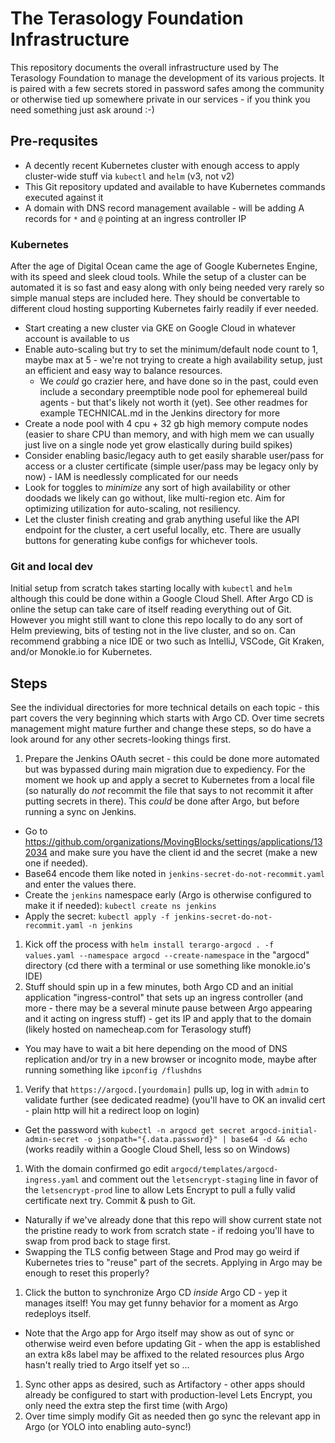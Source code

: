 # The Terasology Foundation Infrastructure

This repository documents the overall infrastructure used by The Terasology Foundation to manage the development of its various projects. It is paired with a few secrets stored in password safes among the community or otherwise tied up somewhere private in our services - if you think you need something just ask around :-)

## Pre-requsites

* A decently recent Kubernetes cluster with enough access to apply cluster-wide stuff via `kubectl` and `helm` (v3, not v2)
* This Git repository updated and available to have Kubernetes commands executed against it
* A domain with DNS record management available - will be adding A records for `*` and `@` pointing at an ingress controller IP

### Kubernetes

After the age of Digital Ocean came the age of Google Kubernetes Engine, with its speed and sleek cloud tools. While the setup of a cluster can be automated it is so fast and easy along with only being needed very rarely so simple manual steps are included here. They should be convertable to different cloud hosting supporting Kubernetes fairly readily if ever needed.

* Start creating a new cluster via GKE on Google Cloud in whatever account is available to us
* Enable auto-scaling but try to set the minimum/default node count to 1, maybe max at 5 - we're not trying to create a high availability setup, just an efficient and easy way to balance resources.
  * We _could_ go crazier here, and have done so in the past, could even include a secondary preemptible node pool for ephemereal build agents - but that's likely not worth it (yet). See other readmes for example  TECHNICAL.md in the Jenkins directory for more
* Create a node pool with 4 cpu + 32 gb high memory compute nodes (easier to share CPU than memory, and with high mem we can usually just live on a single node yet grow elastically during build spikes)
* Consider enabling basic/legacy auth to get easily sharable user/pass for access or a cluster certificate (simple user/pass may be legacy only by now) - IAM is needlessly complicated for our needs
* Look for toggles to _minimize_ any sort of high availability or other doodads we likely can go without, like multi-region etc. Aim for optimizing utilization for auto-scaling, not resiliency.
* Let the cluster finish creating and grab anything useful like the API endpoint for the cluster, a cert useful locally, etc. There are usually buttons for generating kube configs for whichever tools.

### Git and local dev

Initial setup from scratch takes starting locally with `kubectl` and `helm` although this could be done within a Google Cloud Shell. After Argo CD is online the setup can take care of itself reading everything out of Git. However you might still want to clone this repo locally to do any sort of Helm previewing, bits of testing not in the live cluster, and so on. Can recommend grabbing a nice IDE or two such as IntelliJ, VSCode, Git Kraken, and/or Monokle.io for Kubernetes.

## Steps

See the individual directories for more technical details on each topic - this part covers the very beginning which starts with Argo CD. Over time secrets management might mature further and change these steps, so do have a look around for any other secrets-looking things first.

1. Prepare the Jenkins OAuth secret - this could be done more automated but was bypassed during main migration due to expediency. For the moment we hook up and apply a secret to Kubernetes from a local file (so naturally do _not_ recommit the file that says to not recommit it after putting secrets in there). This _could_ be done after Argo, but before running a sync on Jenkins.
  *  Go to https://github.com/organizations/MovingBlocks/settings/applications/132034 and make sure you have the client id and the secret (make a new one if needed).
  *  Base64 encode them like noted in `jenkins-secret-do-not-recommit.yaml` and enter the values there.
  *  Create the `jenkins` namespace early (Argo is otherwise configured to make it if needed): `kubectl create ns jenkins`
  *  Apply the secret: `kubectl apply -f jenkins-secret-do-not-recommit.yaml -n jenkins`
1. Kick off the process with `helm install terargo-argocd . -f values.yaml --namespace argocd --create-namespace` in the "argocd" directory (cd there with a terminal or use something like monokle.io's IDE)
1. Stuff should spin up in a few minutes, both Argo CD and an initial application "ingress-control" that sets up an ingress controller (and more - there may be a several minute pause between Argo appearing and it acting on ingress stuff) - get its IP and apply that to the domain (likely hosted on namecheap.com for Terasology stuff)
  * You may have to wait a bit here depending on the mood of DNS replication and/or try in a new browser or incognito mode, maybe after running something like `ipconfig /flushdns`
1. Verify that `https://argocd.[yourdomain]` pulls up, log in with `admin` to validate further (see dedicated readme) (you'll have to OK an invalid cert - plain http will hit a redirect loop on login)
  * Get the password with `kubectl -n argocd get secret argocd-initial-admin-secret -o jsonpath="{.data.password}" | base64 -d && echo` (works readily within a Google Cloud Shell, less so on Windows)
1. With the domain confirmed go edit `argocd/templates/argocd-ingress.yaml` and comment out the `letsencrypt-staging` line in favor of the `letsencrypt-prod` line to allow Lets Encrypt to pull a fully valid certificate next try. Commit & push to Git.
  * Naturally if we've already done that this repo will show current state not the pristine ready to work from scratch state - if redoing you'll have to swap from prod back to stage first.
  * Swapping the TLS config between Stage and Prod may go weird if Kubernetes tries to "reuse" part of the secrets. Applying in Argo may be enough to reset this properly?
1. Click the button to synchronize Argo CD _inside_ Argo CD - yep it manages itself! You may get funny behavior for a moment as Argo redeploys itself.
  * Note that the Argo app for Argo itself may show as out of sync or otherwise weird even before updating Git - when the app is established an extra k8s label may be affixed to the related resources plus Argo hasn't really tried to Argo itself yet so ...
1. Sync other apps as desired, such as Artifactory - other apps should already be configured to start with production-level Lets Encrypt, you only need the extra step the first time (with Argo)
1. Over time simply modify Git as needed then go sync the relevant app in Argo (or YOLO into enabling auto-sync!)
